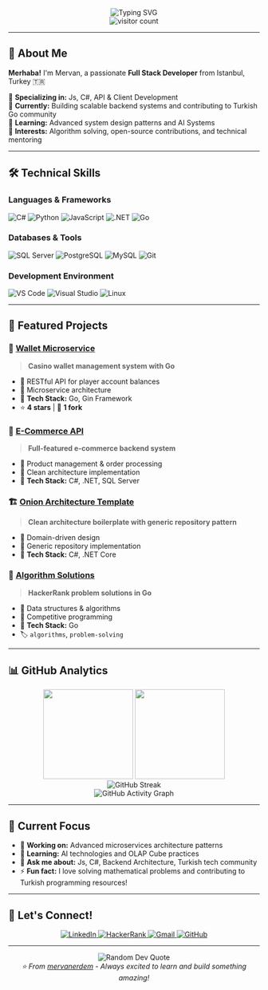 <div align="center">
  <img src="https://readme-typing-svg.herokuapp.com?font=Fira+Code&size=30&duration=3000&pause=1000&color=00D9FF&center=true&vCenter=true&width=600&lines=Hi+there!+I'm+Mervan+Erdem+%F0%9F%91%8B;Full+Stack+Developer+%F0%9F%9A%80;Js+%7C+C%23+%7C+Web+Expert;Always+Learning+%F0%9F%93%9A" alt="Typing SVG" />
</div>

<div align="center">
  <img src="https://visitor-badge.laobi.icu/badge?page_id=mervanerdem.mervanerdem" alt="visitor count"/>
</div>

---

## 🚀 About Me

**Merhaba!** I'm Mervan, a passionate **Full Stack Developer** from Istanbul, Turkey 🇹🇷

🔹 **Specializing in:** Js, C#, API & Client Development  
🔹 **Currently:** Building scalable backend systems and contributing to Turkish Go community  
🔹 **Learning:** Advanced system design patterns and AI Systems   
🔹 **Interests:** Algorithm solving, open-source contributions, and technical mentoring  

---

## 🛠️ Technical Skills

### **Languages & Frameworks**
<div align="left">
  <img src="https://img.shields.io/badge/C%23-239120?style=for-the-badge&logo=c-sharp&logoColor=white" alt="C#"/>
  <img src="https://img.shields.io/badge/Python-3776AB?style=for-the-badge&logo=python&logoColor=white" alt="Python"/>
  <img src="https://img.shields.io/badge/JavaScript-F7DF1E?style=for-the-badge&logo=javascript&logoColor=black" alt="JavaScript"/>
  <img src="https://img.shields.io/badge/.NET-5C2D91?style=for-the-badge&logo=.net&logoColor=white" alt=".NET"/>
  <img src="https://img.shields.io/badge/Go-00ADD8?style=for-the-badge&logo=go&logoColor=white" alt="Go"/>
</div>

### **Databases & Tools**
<div align="left">
  <img src="https://img.shields.io/badge/SQL%20Server-CC2927?style=for-the-badge&logo=microsoft%20sql%20server&logoColor=white" alt="SQL Server"/>
  <img src="https://img.shields.io/badge/PostgreSQL-316192?style=for-the-badge&logo=postgresql&logoColor=white" alt="PostgreSQL"/>
  <img src="https://img.shields.io/badge/MySQL-005C84?style=for-the-badge&logo=mysql&logoColor=white" alt="MySQL"/>
  <img src="https://img.shields.io/badge/Git-F05032?style=for-the-badge&logo=git&logoColor=white" alt="Git"/>
</div>

### **Development Environment**
<div align="left">
  <img src="https://img.shields.io/badge/Visual%20Studio%20Code-007ACC?style=for-the-badge&logo=visual%20studio%20code&logoColor=white" alt="VS Code"/>
  <img src="https://img.shields.io/badge/Visual%20Studio-5C2D91?style=for-the-badge&logo=visual%20studio&logoColor=white" alt="Visual Studio"/>
  <img src="https://img.shields.io/badge/Linux-FCC624?style=for-the-badge&logo=linux&logoColor=black" alt="Linux"/>
</div>

---

## 🌟 Featured Projects

### 🏦 [Wallet Microservice](https://github.com/mervanerdem/Wallet)
> **Casino wallet management system with Go**
- 🔹 RESTful API for player account balances
- 🔹 Microservice architecture
- 🔹 **Tech Stack:** Go, Gin Framework
- ⭐ **4 stars** | 🍴 **1 fork**

### 🛒 [E-Commerce API](https://github.com/mervanerdem/ECommerceAPI)
> **Full-featured e-commerce backend system**
- 🔹 Product management & order processing
- 🔹 Clean architecture implementation
- 🔹 **Tech Stack:** C#, .NET, SQL Server

### 🏗️ [Onion Architecture Template](https://github.com/mervanerdem/Onion-Architecture-and-Generic-Repository-Design-Pattern-Template)
> **Clean architecture boilerplate with generic repository pattern**
- 🔹 Domain-driven design
- 🔹 Generic repository implementation
- 🔹 **Tech Stack:** C#, .NET Core

### 🧮 [Algorithm Solutions](https://github.com/mervanerdem/HackerRank_Algorithms)
> **HackerRank problem solutions in Go**
- 🔹 Data structures & algorithms
- 🔹 Competitive programming
- 🔹 **Tech Stack:** Go
- 🏷️ `algorithms`, `problem-solving`

---

## 📊 GitHub Analytics

<div align="center">
  <img height="180em" src="https://github-readme-stats.vercel.app/api?username=mervanerdem&show_icons=true&theme=tokyonight&include_all_commits=true&count_private=true"/>
  <img height="180em" src="https://github-readme-stats.vercel.app/api/top-langs/?username=mervanerdem&layout=compact&langs_count=8&theme=tokyonight"/>
</div>

<div align="center">
  <img src="https://github-readme-streak-stats.herokuapp.com/?user=mervanerdem&theme=tokyonight" alt="GitHub Streak"/>
</div>

<div align="center">
  <img src="https://github-readme-activity-graph.vercel.app/graph?username=mervanerdem&theme=tokyo-night&bg_color=1a1b27&color=70a5fd&line=70a5fd&point=bf91f3&area=true&hide_border=true" alt="GitHub Activity Graph"/>
</div>

---

## 🎯 Current Focus

- 🔭 **Working on:** Advanced microservices architecture patterns
- 🌱 **Learning:** AI technologies and OLAP Cube practices  
- 💬 **Ask me about:** Js, C#, Backend Architecture, Turkish tech community
- ⚡ **Fun fact:** I love solving mathematical problems and contributing to Turkish programming resources!

---

## 🤝 Let's Connect!

<div align="center">
  <a href="https://tr.linkedin.com/in/mervanerdem">
    <img src="https://img.shields.io/badge/LinkedIn-0077B5?style=for-the-badge&logo=linkedin&logoColor=white" alt="LinkedIn"/>
  </a>
  <a href="https://www.hackerrank.com/mervanerdem">
    <img src="https://img.shields.io/badge/HackerRank-2EC866?style=for-the-badge&logo=hackerrank&logoColor=white" alt="HackerRank"/>
  </a>
  <a href="mailto:mrvnerdem@gmail.com">
    <img src="https://img.shields.io/badge/Gmail-D14836?style=for-the-badge&logo=gmail&logoColor=white" alt="Gmail"/>
  </a>
  <a href="https://github.com/mervanerdem">
    <img src="https://img.shields.io/badge/GitHub-100000?style=for-the-badge&logo=github&logoColor=white" alt="GitHub"/>
  </a>
</div>

---

<div align="center">
  <img src="https://quotes-github-readme.vercel.app/api?type=horizontal&theme=tokyonight" alt="Random Dev Quote"/>
</div>

<div align="center">
  <i>⭐ From <a href="https://github.com/mervanerdem">mervanerdem</a> - Always excited to learn and build something amazing!</i>
</div>
